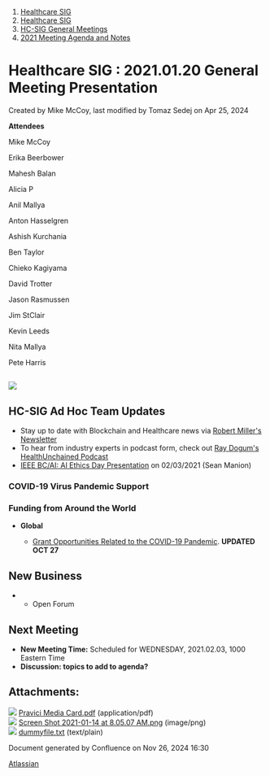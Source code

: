 1. [Healthcare SIG](index.html)
2. [Healthcare SIG](Healthcare-SIG_20545573.html)
3. [HC-SIG General Meetings](HC-SIG-General-Meetings_20545763.html)
4. [2021 Meeting Agenda and Notes](2021-Meeting-Agenda-and-Notes_20556147.html)

# Healthcare SIG : 2021.01.20 General Meeting Presentation

Created by Mike McCoy, last modified by Tomaz Sedej on Apr 25, 2024

**Attendees**

Mike McCoy

Erika Beerbower

Mahesh Balan

Alicia P

Anil Mallya

Anton Hasselgren

Ashish Kurchania

Ben Taylor

Chieko Kagiyama

David Trotter

Jason Rasmussen

Jim StClair

Kevin Leeds

Nita Mallya

Pete Harris

## **![](attachments/20554647/20563551.png?height=400)**

## **HC-SIG Ad Hoc Team Updates**

- Stay up to date with Blockchain and Healthcare news via [Robert Miller's Newsletter](https://bert.substack.com/)
- To hear from industry experts in podcast form, check out [Ray Dogum's HealthUnchained Podcast](https://healthunchained.org/)
- [IEEE BC/AI: AI Ethics Day Presentation](https://attend.ieee.org/healthcare-blockchain-ai/register/) on 02/03/2021 (Sean Manion)

### COVID-19 Virus Pandemic Support

### Funding from Around the World

- **Global**
  
  - [Grant Opportunities Related to the COVID-19 Pandemic](https://www.globalgiving.org/learn/covid-19-grants). **UPDATED OCT 27**

## **New Business**

- - Open Forum

## **Next Meeting**

- **New Meeting Time:** Scheduled for WEDNESDAY, 2021.02.03, 1000 Eastern Time
- **Discussion: topics to add to agenda?**

## Attachments:

![](images/icons/bullet_blue.gif) [Pravici Media Card.pdf](attachments/20554647/20563550.pdf) (application/pdf)  
![](images/icons/bullet_blue.gif) [Screen Shot 2021-01-14 at 8.05.07 AM.png](attachments/20554647/20563551.png) (image/png)  
![](images/icons/bullet_blue.gif) [dummyfile.txt](attachments/20554647/20563553.txt) (text/plain)

Document generated by Confluence on Nov 26, 2024 16:30

[Atlassian](http://www.atlassian.com/)
